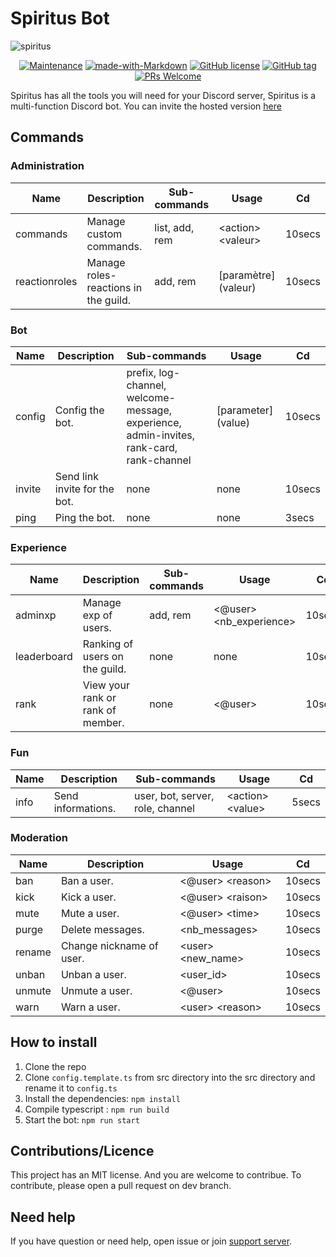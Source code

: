 # Spiritus Bot

![spiritus](https://cdn.discordapp.com/attachments/734318123510923324/734318158642544650/spiritus_banniere.png)

<div align="center">

[![Maintenance](https://img.shields.io/badge/Maintained%3F-yes-green.svg)](https://github.com/Smaug6739/Spiritus)
[![made-with-Markdown](https://img.shields.io/badge/Made%20with-Markdown-1f425f.svg)](http://commonmark.org)
[![GitHub license](https://img.shields.io/github/license/Naereen/StrapDown.js.svg)](https://github.com/Smaug6739/master/LICENSE)
[![GitHub tag](https://img.shields.io/github/tag/Smaug6739/Spiritus.svg)](https://github.com/Smaug6739/Spiritus/tags/)
[![PRs Welcome](https://img.shields.io/badge/PRs-welcome-brightgreen.svg?style=flat-square)](http://makeapullrequest.com)

</div>

Spiritus has all the tools you will need for your Discord server, Spiritus is a multi-function Discord bot.
You can invite the hosted version [here](https://discord.com/oauth2/authorize?client_id=689210215488684044&scope=bot&permissions=1946446974)

## Commands

### Administration

| Name          | Description                          | Sub-commands   | Usage                 | Cd     |
| ------------- | ------------------------------------ | -------------- | --------------------- | ------ |
| commands      | Manage custom commands.              | list, add, rem | \<action> \<valeur>   | 10secs |
| reactionroles | Manage roles-reactions in the guild. | add, rem       | [paramètre] \(valeur) | 10secs |

### Bot

| Name   | Description                   | Sub-commands                                                                             | Usage               | Cd     |
| ------ | ----------------------------- | ---------------------------------------------------------------------------------------- | ------------------- | ------ |
| config | Config the bot.               | prefix, log-channel, welcome-message, experience, admin-invites, rank-card, rank-channel | [parameter] (value) | 10secs |
| invite | Send link invite for the bot. | none                                                                                     | none                | 10secs |
| ping   | Ping the bot.                 | none                                                                                     | none                | 3secs  |

### Experience

| Name        | Description                       | Sub-commands | Usage                      | Cd     |
| ----------- | --------------------------------- | ------------ | -------------------------- | ------ |
| adminxp     | Manage exp of users.              | add, rem     | \<@​user> \<nb_experience> | 10secs |
| leaderboard | Ranking of users on the guild.    | none         | none                       | 10secs |
| rank        | View your rank or rank of member. | none         | \<@​user>                  | 10secs |

### Fun

| Name | Description        | Sub-commands                     | Usage              | Cd    |
| ---- | ------------------ | -------------------------------- | ------------------ | ----- |
| info | Send informations. | user, bot, server, role, channel | \<action> \<value> | 5secs |

### Moderation

| Name   | Description              | Usage               | Cd     |
| ------ | ------------------------ | ------------------- | ------ |
| ban    | Ban a user.              | \<@​user> \<reason> | 10secs |
| kick   | Kick a user.             | \<@​user> \<raison> | 10secs |
| mute   | Mute a user.             | \<@​user> \<time>   | 10secs |
| purge  | Delete messages.         | \<nb_messages>      | 10secs |
| rename | Change nickname of user. | \<user> \<new_name> | 10secs |
| unban  | Unban a user.            | \<user_id>          | 10secs |
| unmute | Unmute a user.           | \<@​user>           | 10secs |
| warn   | Warn a user.             | \<user> \<reason>   | 10secs |

## How to install

1. Clone the repo
2. Clone `config.template.ts` from src directory into the src directory and rename it to `config.ts`
3. Install the dependencies: `npm install`
4. Compile typescript : `npm run build`
5. Start the bot: `npm run start`

## Contributions/Licence

This project has an MIT license. And you are welcome to contribue. To contribute, please open a pull request on dev branch.

## Need help

If you have question or need help, open issue or join [support server](https://discord.gg/TC7Qjfs).
